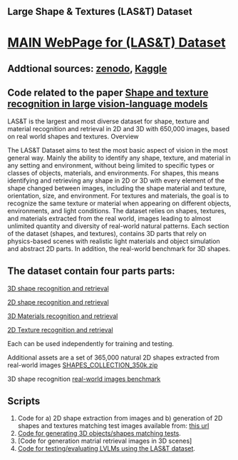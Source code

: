 
## Large Shape & Textures (LAS&T) Dataset 

# [MAIN WebPage for  (LAS&T) Dataset](https://sites.google.com/view/lastdataset/home) 

## Addtional sources: [zenodo](https://zenodo.org/records/15453634), [Kaggle](https://www.kaggle.com/datasets/sagieppel/las-and-t-large-shape-and-texture-dataset)
## Code related to the paper [Shape and texture recognition in large vision-language models](https://arxiv.org/pdf/2503.23062)



LAS&T is the largest and most diverse dataset for shape, texture and material recognition and retrieval in 2D and 3D with 650,000 images, based on real world shapes and textures.
Overview

The LAS&T Dataset aims to test the most basic aspect of vision in the most general way. Mainly the ability to identify any shape, texture, and material in any setting and environment, without being limited to specific types or classes of objects, materials, and environments. For shapes, this means identifying and retrieving any shape in 2D or 3D with every element of the shape changed between images, including the shape material and texture, orientation, size, and environment. For textures and materials, the goal is to recognize the same texture or material when appearing on different objects, environments, and light conditions. The dataset relies on shapes, textures, and materials extracted from the real world, images leading to almost unlimited quantity and diversity of real-world natural patterns. Each section of the dataset (shapes, and textures), contains 3D parts that rely on physics-based scenes with realistic light materials and object simulation and abstract 2D parts. In addition, the real-world benchmark for 3D shapes.
 
## The dataset contain four parts parts:

[3D shape recognition and retrieval](https://sites.google.com/view/lastdataset/home#h.92xq3mv1tfg7)

[2D shape recognition and retrieval](https://sites.google.com/view/lastdataset/home#h.76i1qp3jyirq)

[3D Materials recognition and retrieval](https://sites.google.com/view/lastdataset/home#h.k87sv8vbo94w)

[2D Texture recognition and retrieval](https://sites.google.com/view/lastdataset/home#h.1426e7197024)

Each can be used independently for training and testing.

Additional assets are a set of 365,000 natural 2D shapes extracted from real-world images [SHAPES_COLLECTION_350k.zip](https://zenodo.org/records/15453634/files/SHAPES_2D_365k.zip?download=1)

3D shape recognition [real-world images benchmark](https://zenodo.org/records/15453634/files/Real_Images_3D_shape_matching_Benchmarks.zip?download=1)

## Scripts

1) Code for a) 2D shape extraction from images and b) generation of 2D shapes and textures matching test images available from: [this url](https://github.com/sagieppel/Automatic-Extraction-Of-Shapes-From-Images-Shape-dataset-generation-)
2) [Code for generating 3D objects/shapes matching tests](https://github.com/sagieppel/Generate_3D_Shape_Recognition_and_Retrieval_Synthetic_Dataset_Blender).
3) [Code for generation matrial retrieval images in 3D scenes]
4) [Code for testing/evaluating LVLMs using the LAS&T dataset](https://github.com/sagieppel/Testing-Large-Vision-Language-Models-LVLM-on-visual-questions).
